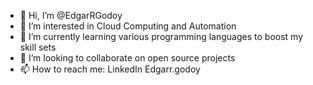 - 👋 Hi, I’m @EdgarRGodoy
- 👀 I’m interested in Cloud Computing and Automation
- 🌱 I’m currently learning various programming languages to boost my skill sets
- 💞️ I’m looking to collaborate on open source projects
- 📫 How to reach me: LinkedIn Edgarr.godoy

<!---
EdgarRGodoy/EdgarRGodoy is a ✨ special ✨ repository because its `README.md` (this file) appears on your GitHub profile.
You can click the Preview link to take a look at your changes.
--->
